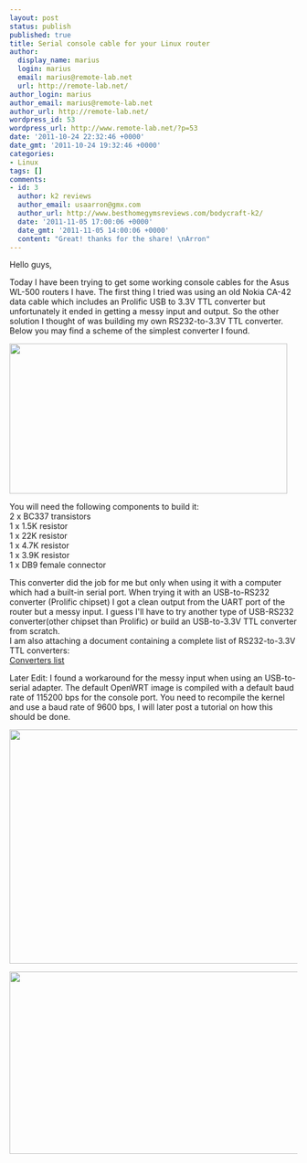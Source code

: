 ```yaml
---
layout: post
status: publish
published: true
title: Serial console cable for your Linux router
author:
  display_name: marius
  login: marius
  email: marius@remote-lab.net
  url: http://remote-lab.net/
author_login: marius
author_email: marius@remote-lab.net
author_url: http://remote-lab.net/
wordpress_id: 53
wordpress_url: http://www.remote-lab.net/?p=53
date: '2011-10-24 22:32:46 +0000'
date_gmt: '2011-10-24 19:32:46 +0000'
categories:
- Linux
tags: []
comments:
- id: 3
  author: k2 reviews
  author_email: usaarron@gmx.com
  author_url: http://www.besthomegymsreviews.com/bodycraft-k2/
  date: '2011-11-05 17:00:06 +0000'
  date_gmt: '2011-11-05 14:00:06 +0000'
  content: "Great! thanks for the share! \nArron"
---
```

<p>Hello guys,</p>
<p>Today I have been trying to get some working console cables for the Asus WL-500 routers I have. The first thing I tried was using an old Nokia CA-42 data cable which includes an Prolific USB to 3.3V TTL converter but unfortunately it ended in getting a messy input and output. So the other solution I thought of was building my own RS232-to-3.3V TTL converter.<br />
Below you may find a scheme of the simplest converter I found. </p>
<p><a href="http://www.remote-lab.net/wp-content/uploads/2011/10/ttltors2320kf.jpg"><img src="http://www.remote-lab.net/wp-content/uploads/2011/10/ttltors2320kf.jpg" alt="" title="converter" width="486" height="263" class="aligncenter size-full wp-image-54" /></a></p>
<p>You will need the following components to build it:<br />
2 x BC337 transistors<br />
1 x 1.5K resistor<br />
1 x 22K resistor<br />
1 x 4.7K resistor<br />
1 x 3.9K resistor<br />
1 x DB9 female connector</p>
<p>This converter did the job for me but only when using it with a computer which had a built-in serial port. When trying it with an USB-to-RS232 converter (Prolific chipset) I got a clean output from the UART port of the router but a messy input. I guess I'll have to try another type of USB-RS232 converter(other chipset than Prolific) or build an USB-to-3.3V TTL converter from scratch.<br />
I am also attaching a document containing a complete list of RS232-to-3.3V TTL converters:<br />
<a href='http://www.remote-lab.net/wp-content/uploads/2011/10/mt1389-serial-interface-gallery.pdf'>Converters list</a></p>
<p>Later Edit: I found a workaround for the messy input when using an USB-to-serial adapter. The default OpenWRT image is compiled with a default baud rate of 115200 bps for the console port. You need to recompile the kernel and use a baud rate of 9600 bps, I will later post a tutorial on how this should be done. </p>
<p><a href="http://www.remote-lab.net/wp-content/uploads/2011/10/IMG_0098.jpg"><img src="http://www.remote-lab.net/wp-content/uploads/2011/10/IMG_0098-1024x764.jpg" alt="" title="IMG_0098" width="550" height="410" class="aligncenter size-large wp-image-55" /></a></p>
<p><a href="http://www.remote-lab.net/wp-content/uploads/2011/10/IMG_0100.jpg"><img src="http://www.remote-lab.net/wp-content/uploads/2011/10/IMG_0100-1024x595.jpg" alt="" title="IMG_0100" width="550" height="319" class="aligncenter size-large wp-image-56" /></a> </p>
